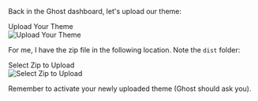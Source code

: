Back in the Ghost dashboard, let's upload our theme:

<div class="screenshot white-bg">
    <div class="title">Upload Your Theme</div>
    <img class="screenshot-image" src="/images/installation-guides/ghost-step-7-1-upload.png" alt="Upload Your Theme" />
</div>

For me, I have the zip file in the following location. Note the `dist` folder:

<div class="screenshot white-bg">
    <div class="title">Select Zip to Upload</div>
    <img class="screenshot-image" src="/images/installation-guides/ghost-step-7-2-upload-select.png" alt="Select Zip to Upload" />
</div>

Remember to activate your newly uploaded theme (Ghost should ask you).
